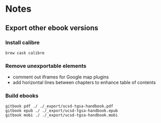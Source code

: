 # Notes

## Export other ebook versions

### Install calibre

```
brew cask calibre
```

### Remove unexportable elements

- comment out iframes for Google map plugins
- add horizontal lines between chapters to enhance table of contents


### Build ebooks

```
gitbook pdf ./ ./_export/ucsd-tgsa-handbook.pdf
gitbook epub ./ ./_export/ucsd-tgsa-handbook.epub
gitbook mobi ./ ./_export/ucsd-tgsa-handbook.mobi
```